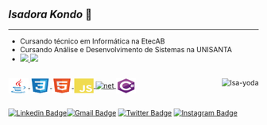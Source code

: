 ## _Isadora Kondo_ 👋
---

* Cursando técnico em Informática na EtecAB 
* Cursando Análise e Desenvolvimento de Sistemas na UNISANTA
* <div>
  <a href="https://github.com/DevIqcKondo">
  <img height="180em" src="https://github-readme-stats.vercel.app/api?username=DevIqcKondo&show_icons=true&theme=monokai&include_all_commits=true&count_private=true"/>
  <img height="180em" src="https://github-readme-stats.vercel.app/api/top-langs/?username=DevIqcKondo&layout=compact&langs_count=7&theme=monokai"/>
</div>

</div>
<div style="display: inline_block"><br>
  <img align="center" alt="Elo-Java" height="30" width="40" src="https://raw.githubusercontent.com/devicons/devicon/master/icons/java/java-original.svg">
  <img align="center" alt="Elo-CSS" height="30" width="40" src="https://raw.githubusercontent.com/devicons/devicon/master/icons/css3/css3-original.svg">
  <img align="center" alt="Elo-HTML" height="30" width="40" src="https://raw.githubusercontent.com/devicons/devicon/master/icons/html5/html5-original.svg">
  <img align="center" alt="Elo-Js" height="30" width="40" src="https://raw.githubusercontent.com/devicons/devicon/master/icons/javascript/javascript-plain.svg">
  <img align="center" alt="net" height="30" width="40" src=https://img.shields.io/badge/.NET-5C2D91?style=for-the-badge&logo=.net&logoColor=white>
  <img align="center" alt="Isa-Csharp" height="30" width="40" src="https://raw.githubusercontent.com/devicons/devicon/master/icons/csharp/csharp-original.svg">
  <img align="right" alt="Isa-yoda" src="https://cdn.discordapp.com/attachments/795358919417397249/825430589581688872/hi.gif">
</div>
<div style="display: inline_block"><br>

  
[![Linkedin Badge](https://img.shields.io/badge/-LinkedIn-blue?style=flat-square&logo=Linkedin&logoColor=white&link=https://www.linkedin.com/in/isadora-kondo-110a65207/)](https://www.linkedin.com/in/isadora-kondo-110a65207/)[![Gmail Badge](https://img.shields.io/badge/-kondoiqcdev@gmail.com-6633cc?style=flat-square&logo=Gmail&logoColor=white&link=mailto:kondoiqcdev@gmail.com)](mailto:kondoiqcdev@gmail.com)
[![Twitter Badge](https://img.shields.io/badge/-@kondo_isadora-6633cc?style=flat-square&labelColor=6633cc&logo=twitter&logoColor=white&link=https://twitter.com/kondo_isadora)](https://twitter.com/kondo_isadora) 
[![Instagram Badge](https://img.shields.io/badge/-Instagram-violet?style=flat-square&logo=Instagram&logoColor=white&link=https://www.instagram.com/iqckondo_/)](https://www.instagram.com/iqckondo_/)



